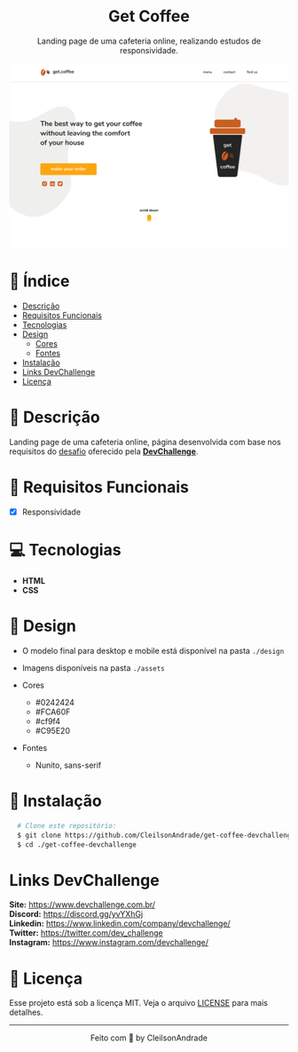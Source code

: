 <div align="center">
  <h1>Get Coffee</h1>
  <p>Landing page de uma cafeteria online, realizando estudos de responsividade.</p>
  <img src="./design/desktop.png" alt="Logo" width="800">
</div>

# 📒 Índice
* [Descrição](#descrição)
* [Requisitos Funcionais](#requisitos)
* [Tecnologias](#tecnologias)
* [Design](#design)
  * [Cores](#cores)
  * [Fontes](#fontes)
* [Instalação](#instalação)
* [Links DevChallenge](#links-devchallenge)
* [Licença](#licença)

# 📃 <span id="descrição">Descrição</span>
Landing page de uma cafeteria online, página desenvolvida com base nos requisitos do [desafio](https://github.com/lucianesantcs/get-coffee) oferecido pela [**DevChallenge**](https://devchallenge.now.sh/).

# 📌 <span id="requisitos">Requisitos Funcionais</span>
- [x] Responsividade<br>

# 💻 <span id="tecnologias">Tecnologias</span>
- **HTML**
- **CSS**

# 🎨 <span id="design">Design</span>
- O modelo final para desktop e mobile está disponível na pasta `./design`
- Imagens disponíveis na pasta `./assets`<br>

- <span id="cores">Cores<br></span>
  * #0242424<br>
  * #FCA60F<br>
  * #cf9f4<br>
  * #C95E20<br>

- <span id="fontes">Fontes<br></span>
  * Nunito, sans-serif

# 🚀 <span id="instalação">Instalação</span>
```bash
  # Clone este repositório:
  $ git clone https://github.com/CleilsonAndrade/get-coffee-devchallenge.git
  $ cd ./get-coffee-devchallenge
```

# Links DevChallenge
**Site:** https://www.devchallenge.com.br/ <br>
**Discord:** https://discord.gg/yvYXhGj <br>
**Linkedin:** https://www.linkedin.com/company/devchallenge/<br>
**Twitter:** https://twitter.com/dev_challenge<br>
**Instagram:** https://www.instagram.com/devchallenge/<br>

# 📝 <span id="licença">Licença</span>
Esse projeto está sob a licença MIT. Veja o arquivo [LICENSE](LICENSE) para mais detalhes.

---

<p align="center">
  Feito com 💜 by CleilsonAndrade
</p>